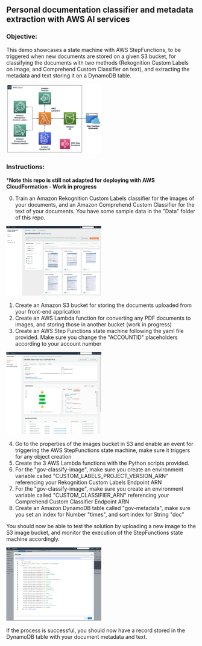 ## Personal documentation classifier and metadata extraction with AWS AI services

### Objective:
This demo showcases a state machine with AWS StepFunctions, to be triggered when new documents are stored on a given S3 bucket, for classifying the documents with two methods (Rekognition Custom Labels on image, and Comprehend Custom Classifier on text), and extracting the metadata and text storing it on a DynamoDB table.

<img src="./Images/0.png" width="50%" alt="AWS demo architecture">

### Instructions:

***Note this repo is still not adapted for deploying with AWS CloudFormation - Work in progress**

0. Train an Amazon Rekognition Custom Labels classifier for the images of your documents, and an Amazon Comprehend Custom Classifier for the text of your documents. You have some sample data in the "Data" folder of this repo.

<img src="./Images/3.png" width="50%" alt="Custom Labels">

1. Create an Amazon S3 bucket for storing the documents uploaded from your front-end application
2. Create an AWS Lambda function for converting any PDF documents to images, and storing those in another bucket (work in progress)
3. Create an AWS Step Functions state machine following the yaml file provided. Make sure you change the "ACCOUNTID" placeholders according to your account number

<img src="./Images/1.png" width="50%" alt="StepFunctions state machine">

4. Go to the properties of the images bucket in S3 and enable an event for triggering the AWS StepFunctions state machine, make sure it triggers for any object creation
5. Create the 3 AWS Lambda functions with the Python scripts provided.
6. For the "gov-classify-image", make sure you create an environment variable called "CUSTOM_LABELS_PROJECT_VERSION_ARN" referencing your Rekognition Custom Labels Endpoint ARN
7. For the "gov-classify-image", make sure you create an environment variable called "CUSTOM_CLASSIFIER_ARN" referencing your Comprehend Custom Classifier Endpoint ARN
8. Create an Amazon DynamoDB table called "gov-metadata", make sure you set an index for Number "times", and sort index for String "doc"

You should now be able to test the solution by uploading a new image to the S3 image bucket, and monitor the execution of the StepFunctions state machine accordingly.

<img src="./Images/2.png" width="50%" alt="Document table in DynamoDB">

If the process is successful, you should now have a record stored in the DynamoDB table with your document metadata and text.

